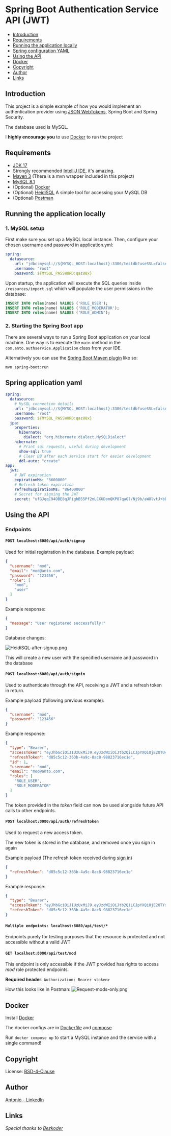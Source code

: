 # Spring Boot Authentication Service API (JWT)

* [Introduction](#introduction)
* [Requirements](#requirements)
* [Running the application locally](#running-the-application-locally)
* [Spring configuration YAML](#spring-application-yaml)
* [Using the API](#using-the-API)
* [Docker](#docker)
* [Copyright](#copyright)
* [Author](#author)
* [Links](#links)

## Introduction

This project is a simple example of how you would implement
an authentication provider using [JSON WebTokens](https://jwt.io/), Spring Boot and Spring Security.

The database used is MySQL.

I <b>highly encourage you</b> to use [Docker](#docker) to run the project

## Requirements

- [JDK 17](https://www.oracle.com/java/technologies/javase/jdk17-archive-downloads.html)
- Strongly recommended [IntelliJ IDE](https://www.jetbrains.com/idea/download/?section=windows), it's amazing.
- [Maven 3](https://maven.apache.org) (There is a mvn wrapper included in this project)
- [MySQL 8.1](https://dev.mysql.com/downloads/mysql/)
- (Optional) [Docker](https://docs.docker.com/engine/install/)
- (Optional) [HeidiSQL](https://www.heidisql.com/download.php) A simple tool for accessing your MySQL DB
- (Optional) [Postman](https://www.postman.com/downloads/)

## Running the application locally

### 1. MySQL setup

First make sure you set up a MySQL local instance.
Then, configure your chosen username and password in application.yml:

```yaml
spring:
  datasource:
    url: "jdbc:mysql://${MYSQL_HOST:localhost}:3306/testdb?useSSL=false&createDatabaseIfNotExist=true&allowPublicKeyRetrieval=true"
    username: "root"
    password: ${MYSQL_PASSWORD:qaz88x}
```

Upon startup, the application will execute the SQL queries inside ```/resources/import.sql```
which will populate the user permissions in the database:

```sql
INSERT INTO roles(name) VALUES ('ROLE_USER');
INSERT INTO roles(name) VALUES ('ROLE_MODERATOR');
INSERT INTO roles(name) VALUES ('ROLE_ADMIN');
```

### 2. Starting the Spring Boot app

There are several ways to run a Spring Boot application on your local machine. One way is to execute the `main` method
in the `com.anto.authservice.Application` class from your IDE.

Alternatively you can use
the [Spring Boot Maven plugin](https://docs.spring.io/spring-boot/docs/current/reference/html/build-tool-plugins-maven-plugin.html)
like so:

```shell
mvn spring-boot:run
```

## Spring application yaml

```yaml
spring:
  datasource:
    # MySQL connection details
    url: "jdbc:mysql://${MYSQL_HOST:localhost}:3306/testdb?useSSL=false&createDatabaseIfNotExist=true&allowPublicKeyRetrieval=true"
    username: "root"
    password: ${MYSQL_PASSWORD:qaz88x}
  jpa:
    properties:
      hibernate:
        dialect: "org.hibernate.dialect.MySQLDialect"
    hibernate:
      # Print sql requests, useful during development
      show-sql: true
      # Clear DB after each service start for easier development
      ddl-auto: "create"
app:
  jwt:
    # JWT expiration
    expirationMs: "3600000"
    # Refresh token expiration
    refreshExpirationMs: "86400000"
    # Secret for signing the JWT
    secret: "ufGJqqC94OBE8qJFigbB55Pf2mLCXUDomQKP87qaGl/Nj9b/aWOlvtJ+bBtggH9XnBHR4M7SBtGOq++XfXw0iw=="

```

## Using the API

### Endpoints

#### ```POST localhost:8080/api/auth/signup```

Used for initial registration in the database. Example payload:

```json
{
  "username": "mod",
  "email": "mod@anto.com",
  "password": "123456",
  "role": [
    "mod",
    "user"
  ]
}
```

Example response:

```json
{
  "message": "User registered successfully!"
}
```

Database changes:

![HeidiSQL-after-signup.png](img/HeidiSQL-after-signup.png)

This will create a new user with the specified username and password in the database

#### ```POST localhost:8080/api/auth/signin```

Used to authenticate through the API, receiving a JWT and a refresh token in return.

Example payload (following previous example):

```json
{
  "username": "mod",
  "password": "123456"
}
```

Example response:

```json
{
  "type": "Bearer",
  "accessToken": "eyJhbGciOiJIUzUxMiJ9.eyJzdWIiOiJtb2QiLCJpYXQiOjE2OTU4MjY0NTEsImV4cCI6MTY5NTkxMjg1MX0.eFe8VtXxEXp7lDlMM9evXG-dx9oSarzJZto5I9d3D-t53mTsJ7iU3q6_vvi6dJ_BUnWzGm7YLaC6Hm1iQ3ZKJA",
  "refreshToken": "d85c5c12-363b-4a9c-8ac8-98823716ec1e",
  "id": 1,
  "username": "mod",
  "email": "mod@anto.com",
  "roles": [
    "ROLE_USER",
    "ROLE_MODERATOR"
  ]
}
```

The token provided in the *token* field can now be used alongside future API calls to other endpoints.

#### ```POST localhost:8080/api/auth/refreshtoken```

Used to request a new access token.

The new token is stored in the database, and removed once you sign in again

Example payload (The refresh token received during [sign in](#post-localhost8080apiauthsignin))

```json
{
  "refreshToken": "d85c5c12-363b-4a9c-8ac8-98823716ec1e"
}
```

Example response:

```json
{
  "type": "Bearer",
  "accessToken": "eyJhbGciOiJIUzUxMiJ9.eyJzdWIiOiJtb2QiLCJpYXQiOjE2OTYxODMyNzEsImV4cCI6MTY5NjE4Njg3MX0.6HXkZzkDNoVi7ivl7wR2ok6PUFDKWXNeyZyCAkksawAHSLlVytSAnYLOlSzWO-irbMapWNDu3X-NJWTqk3-ixg",
  "refreshToken": "d85c5c12-363b-4a9c-8ac8-98823716ec1e"
}
```

#### ```Multiple endpoints: localhost:8080/api/test/*```

Endpoints purely for testing purposes that the resource is protected and not accessible without a valid JWT

#### ```GET localhost:8080/api/test/mod```

This endpoint is only accessible if the JWT provided has rights to access *mod* role protected endpoints.

<b>Required header</b>: ```Authorization: Bearer <token>```

How this looks like in Postman: ![Request-mods-only.png](img/Request-mods-only.png)

## Docker

Install [Docker](https://docs.docker.com/engine/install/)

The docker configs are in [Dockerfile](service/Dockerfile) and [compose](compose.yaml)

Run ```docker compose up``` to start a MySQL instance and the service with a single command!

## Copyright

License: [BSD-4-Clause](LICENSE)

## Author

[Antonio - LinkedIn](https://www.linkedin.com/in/antonio-lyubchev/)

## Links

*Special thanks to [Bezkoder](https://www.bezkoder.com/)*
